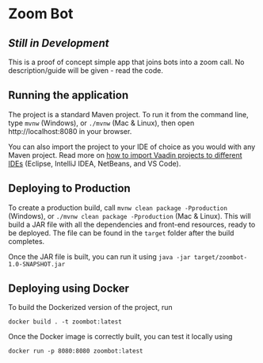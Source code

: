 # Zoom Bot

## *Still in Development*
This is a proof of concept simple app that joins bots into a zoom call. No description/guide will be given - read the code.

## Running the application

The project is a standard Maven project. To run it from the command line,
type `mvnw` (Windows), or `./mvnw` (Mac & Linux), then open
http://localhost:8080 in your browser.

You can also import the project to your IDE of choice as you would with any
Maven project. Read more on [how to import Vaadin projects to different 
IDEs](https://vaadin.com/docs/latest/flow/guide/step-by-step/importing) (Eclipse, IntelliJ IDEA, NetBeans, and VS Code).

## Deploying to Production

To create a production build, call `mvnw clean package -Pproduction` (Windows),
or `./mvnw clean package -Pproduction` (Mac & Linux).
This will build a JAR file with all the dependencies and front-end resources,
ready to be deployed. The file can be found in the `target` folder after the build completes.

Once the JAR file is built, you can run it using
`java -jar target/zoombot-1.0-SNAPSHOT.jar`

## Deploying using Docker

To build the Dockerized version of the project, run

```
docker build . -t zoombot:latest
```

Once the Docker image is correctly built, you can test it locally using

```
docker run -p 8080:8080 zoombot:latest
```

